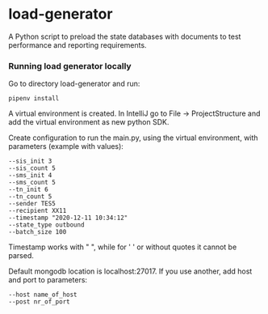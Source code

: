 # load-generator

A Python script to preload the state databases with documents to test performance and reporting requirements.

### **Running load generator locally**
Go to directory load-generator and run:
```
pipenv install
```
A virtual environment is created. In IntelliJ go to File -> ProjectStructure and add the virtual environment 
as new python SDK. 

Create configuration to run the main.py, using the virtual environment, with parameters (example with values):
```
--sis_init 3 
--sis_count 5
--sms_init 4 
--sms_count 5 
--tn_init 6 
--tn_count 5 
--sender TES5 
--recipient XX11 
--timestamp "2020-12-11 10:34:12" 
--state_type outbound 
--batch_size 100
```
Timestamp works with " ", while for ' ' or without quotes it cannot be parsed. 

Default mongodb location is localhost:27017. If you use another, add host and port to parameters:
```
--host name_of_host
--post nr_of_port
```
